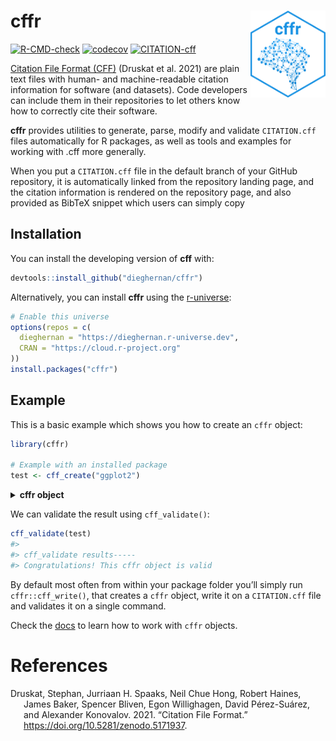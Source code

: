 
<!-- README.md is generated from README.Rmd. Please edit that file -->

# cffr <img src="man/figures/logo.png" align="right" width="120"/>

<!-- badges: start -->

[![R-CMD-check](https://github.com/dieghernan/cffr/workflows/R-CMD-check/badge.svg)](https://github.com/dieghernan/cffr/actions)
[![codecov](https://codecov.io/gh/dieghernan/cffr/branch/master/graph/badge.svg)](https://codecov.io/gh/dieghernan/cffr)
[![CITATION-cff](https://github.com/dieghernan/cffr/actions/workflows/cff-validator.yml/badge.svg)](https://github.com/dieghernan/cffr/actions/workflows/cff-validator.yml)

<!-- badges: end -->

[Citation File Format (CFF)](https://citation-file-format.github.io/)
(Druskat et al. 2021) are plain text files with human- and
machine-readable citation information for software (and datasets). Code
developers can include them in their repositories to let others know how
to correctly cite their software.

**cffr** provides utilities to generate, parse, modify and validate
`CITATION.cff` files automatically for R packages, as well as tools and
examples for working with .cff more generally.

When you put a `CITATION.cff` file in the default branch of your GitHub
repository, it is automatically linked from the repository landing page,
and the citation information is rendered on the repository page, and
also provided as BibTeX snippet which users can simply copy

## Installation

You can install the developing version of **cff** with:

``` r
devtools::install_github("dieghernan/cffr")
```

Alternatively, you can install **cffr** using the
[r-universe](https://dieghernan.r-universe.dev/ui#builds):

``` r
# Enable this universe
options(repos = c(
  dieghernan = "https://dieghernan.r-universe.dev",
  CRAN = "https://cloud.r-project.org"
))
install.packages("cffr")
```

## Example

This is a basic example which shows you how to create an `cffr` object:

``` r
library(cffr)

# Example with an installed package
test <- cff_create("ggplot2")
```

<details>
<summary>
<strong>cffr object</strong>
</summary>

    cff-version: 1.2.0
    message: If you use this software, please cite it using these metadata.
    type: software
    license: MIT
    title: 'ggplot2: Create Elegant Data Visualisations Using the Grammar of Graphics'
    version: 3.3.5
    abstract: A system for 'declaratively' creating graphics, based on "The Grammar of
      Graphics". You provide the data, tell 'ggplot2' how to map variables to aesthetics,
      what graphical primitives to use, and it takes care of the details.
    authors:
    - family-names: Wickham
      given-names: Hadley
      email: hadley@rstudio.com
      orcid: https://orcid.org/0000-0003-4757-117X
    - family-names: Chang
      given-names: Winston
      orcid: https://orcid.org/0000-0002-1576-2126
    - family-names: Henry
      given-names: Lionel
    - family-names: Pedersen
      given-names: Thomas Lin
      email: thomas.pedersen@rstudio.com
      orcid: https://orcid.org/0000-0002-5147-4711
    - family-names: Takahashi
      given-names: Kohske
    - family-names: Wilke
      given-names: Claus
      orcid: https://orcid.org/0000-0002-7470-9261
    - family-names: Woo
      given-names: Kara
      orcid: https://orcid.org/0000-0002-5125-4188
    - family-names: Yutani
      given-names: Hiroaki
      orcid: https://orcid.org/0000-0002-3385-7233
    - family-names: Dunnington
      given-names: Dewey
      orcid: https://orcid.org/0000-0002-9415-4582
    repository-code: https://github.com/tidyverse/ggplot2
    url: https://ggplot2.tidyverse.org
    date-released: '2021-06-25'
    contact:
    - family-names: Pedersen
      given-names: Thomas Lin
      email: thomas.pedersen@rstudio.com
      orcid: https://orcid.org/0000-0002-5147-4711

</details>

We can validate the result using `cff_validate()`:

``` r
cff_validate(test)
#> 
#> cff_validate results-----
#> Congratulations! This cffr object is valid
```

By default most often from within your package folder you’ll simply run
`cffr::cff_write()`, that creates a `cffr` object, write it on a
`CITATION.cff` file and validates it on a single command.

Check the [docs](https://dieghernan.github.io/cffr/reference/index.html)
to learn how to work with `cffr` objects.

# References

<div id="refs" class="references csl-bib-body hanging-indent">

<div id="ref-Druskat_Citation_File_Format_2021" class="csl-entry">

Druskat, Stephan, Jurriaan H. Spaaks, Neil Chue Hong, Robert Haines,
James Baker, Spencer Bliven, Egon Willighagen, David Pérez-Suárez, and
Alexander Konovalov. 2021. “Citation File Format.”
<https://doi.org/10.5281/zenodo.5171937>.

</div>

</div>
